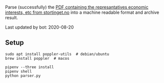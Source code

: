 Parse (successfully) the [PDF containing the represantatives economic interests, etc from stortinget.no](https://www.stortinget.no/no/Stortinget-og-demokratiet/Representantene/Okonomiske-interesser/) into a machine readable format and archive result.

Last updated by bot: 2020-08-20

## Setup
    sudo apt install poppler-utils  # debian/ubuntu
    brew install poppler  # macos

    pipenv --three install
    pipenv shell
    python parser.py
